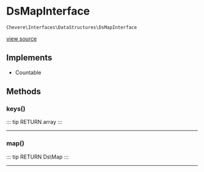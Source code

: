 # DsMapInterface

`Chevere\Interfaces\DataStructures\DsMapInterface`

[view source](https://github.com/chevere/chevere/blob/master/interfaces/DataStructures/DsMapInterface.php)

## Implements

- Countable
## Methods

### keys()

::: tip RETURN
array
:::


---

### map()

::: tip RETURN
Ds\Map
:::


---


